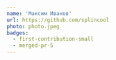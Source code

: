```yaml
---
name: 'Максим Иванов'
url: https://github.com/splincool
photo: photo.jpeg
badges:
  - first-contribution-small
  - merged-pr-5
---
```


